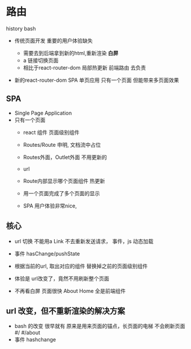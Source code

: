 # 路由

history
bash

- 传统页面开发
    重要的用户体验缺失
    - 需要去到后端拿到新的html,重新渲染
        **白屏**
    - a 链接切换页面
    - 相比于react-router-dom 局部热更新
    前端路由 去负责

- 新的react-router-dom SPA 单页应用
    只有一个页面 但能带来多页面效果

## SPA
- Single Page Application
- 只有一个页面
  - react 组件
      页面级别组件
  - Routes/Route 申明, 文档流中占位
  - Routes外面，Outlet外面 不用更新的
  - url
  - Route内部显示哪个页面组件
      热更新

  - 用一个页面完成了多个页面的显示
  - SPA 用户体验非常nice,

## 核心
- url 切换
    不能用a
    Link
    不去重新发送请求，
    事件，js 动态加载

- 事件 hasChange/pushState
- 根据当前的url, 取出对应的组件
    替换掉之前的页面级别组件
- 体验是
    url改变了，竟然不用刷新整个页面
- 不再看白屏
    页面很快
    About
    Home 全是前端组件

## url 改变，但不重新渲染的解决方案
- bash 的改变 很早就有
    原来是用来页面的锚点，长页面的电梯
    不会刷新页面
    #/
    #/about
- 事件
    hashchange